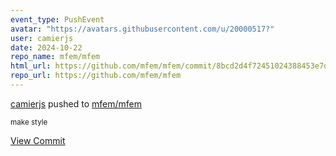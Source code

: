 ```yaml
---
event_type: PushEvent
avatar: "https://avatars.githubusercontent.com/u/20000517?"
user: camierjs
date: 2024-10-22
repo_name: mfem/mfem
html_url: https://github.com/mfem/mfem/commit/8bcd2d4f72451024388453e7db0e046227a6121a
repo_url: https://github.com/mfem/mfem
---
```


<a href='https://github.com/camierjs' target='_blank'>camierjs</a> pushed to <a href='https://github.com/mfem/mfem' target='_blank'>mfem/mfem</a>

<small>make style</small>

<a href='https://github.com/mfem/mfem/commit/8bcd2d4f72451024388453e7db0e046227a6121a' target='_blank'>View Commit</a>